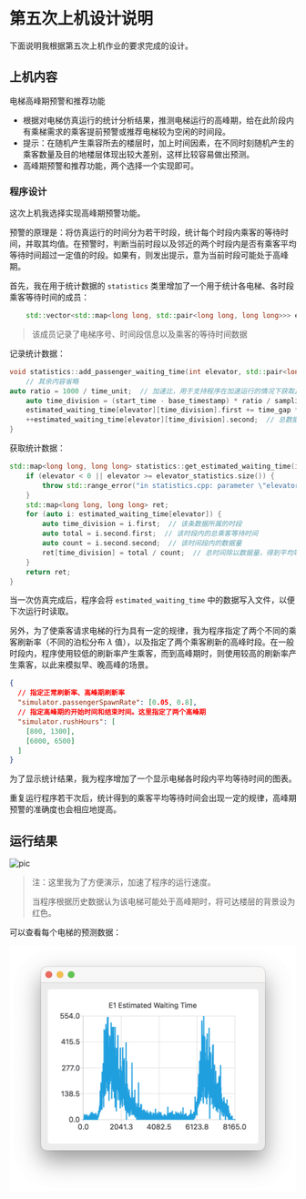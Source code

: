 # 第五次上机设计说明

下面说明我根据第五次上机作业的要求完成的设计。

## 上机内容

电梯高峰期预警和推荐功能

- 根据对电梯仿真运行的统计分析结果，推测电梯运行的高峰期，给在此阶段内有乘梯需求的乘客提前预警或推荐电梯较为空闲的时间段。
- 提示：在随机产生乘容所去的楼层时，加上时间因素，在不同时刻随机产生的乘客数量及目的地楼层体现出较大差别，这样比较容易做出预测。
- 高峰期预警和推荐功能，两个选择一个实现即可。

### 程序设计

这次上机我选择实现高峰期预警功能。

预警的原理是：将仿真运行的时间分为若干时段，统计每个时段内乘客的等待时间，并取其均值。在预警时，判断当前时段以及邻近的两个时段内是否有乘客平均等待时间超过一定值的时段。如果有，则发出提示，意为当前时段可能处于高峰期。

首先，我在用于统计数据的 `statistics` 类里增加了一个用于统计各电梯、各时段乘客等待时间的成员：

```cpp
    std::vector<std::map<long long, std::pair<long long, long long>>> estimated_waiting_time;  // elevator:time:data
```

> 该成员记录了电梯序号、时间段信息以及乘客的等待时间数据

记录统计数据：

```cpp
void statistics::add_passenger_waiting_time(int elevator, std::pair<long long, long long> time) {
    // 其余内容省略
auto ratio = 1000 / time_unit;  // 加速比，用于支持程序在加速运行的情况下获取正确的统计数据
    auto time_division = (start_time - base_timestamp) * ratio / sampling_interval_millisecond * sampling_interval_millisecond;  // 计算该条数据所属的时段
    estimated_waiting_time[elevator][time_division].first += time_gap * ratio;  // 总乘客等待时间
    ++estimated_waiting_time[elevator][time_division].second;  // 总数据量
}
```

获取统计数据：

```cpp
std::map<long long, long long> statistics::get_estimated_waiting_time(int elevator) {
    if (elevator < 0 || elevator >= elevator_statistics.size()) {
        throw std::range_error("in statistics.cpp: parameter \"elevator\" out of range: " + std::to_string(elevator));
    }
    std::map<long long, long long> ret;
    for (auto i: estimated_waiting_time[elevator]) {
        auto time_division = i.first;  // 该条数据所属的时段
        auto total = i.second.first;  // 该时段内的总乘客等待时间
        auto count = i.second.second;  // 该时间段内的数据量
        ret[time_division] = total / count;  // 总时间除以数据量，得到平均等待时间
    }
    return ret;
}
```

当一次仿真完成后，程序会将 `estimated_waiting_time` 中的数据写入文件，以便下次运行时读取。

另外，为了使乘客请求电梯的行为具有一定的规律，我为程序指定了两个不同的乘客刷新率（不同的泊松分布 $\lambda$ 值），以及指定了两个乘客刷新的高峰时段。在一般时段内，程序使用较低的刷新率产生乘客，而到高峰期时，则使用较高的刷新率产生乘客，以此来模拟早、晚高峰的场景。

```json
{
  // 指定正常刷新率、高峰期刷新率
  "simulator.passengerSpawnRate": [0.05, 0.8],
  // 指定高峰期的开始时间和结束时间。这里指定了两个高峰期
  "simulator.rushHours": [
    [800, 1300],
    [6000, 6500]
  ]
}
```

为了显示统计结果，我为程序增加了一个显示电梯各时段内平均等待时间的图表。

重复运行程序若干次后，统计得到的乘客平均等待时间会出现一定的规律，高峰期预警的准确度也会相应地提高。

## 运行结果

![pic](assets/5-1.gif)

> 注：这里我为了方便演示，加速了程序的运行速度。
>
> 当程序根据历史数据认为该电梯可能处于高峰期时，将可达楼层的背景设为红色。

可以查看每个电梯的预测数据：

![pic](assets/5-2.png)
